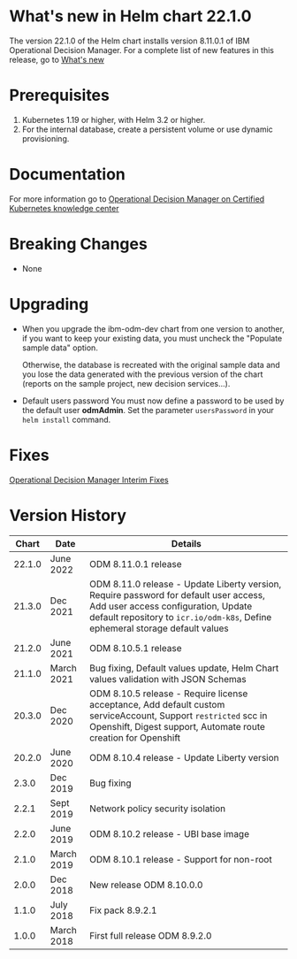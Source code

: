 # What's new in Helm chart 22.1.0
The version 22.1.0 of the Helm chart installs version 8.11.0.1 of IBM Operational Decision Manager. For a complete list of new features in this release, go to [What's new](https://www.ibm.com/docs/en/odm/8.11.0?topic=notes-whats-new)

# Prerequisites
1. Kubernetes 1.19 or higher, with Helm 3.2 or higher.
2. For the internal database, create a persistent volume or use dynamic provisioning.

# Documentation
For more information go to [Operational Decision Manager on Certified Kubernetes knowledge center](https://www.ibm.com/docs/en/odm/8.11.0?topic=operational-decision-manager-certified-kubernetes-8110)

# Breaking Changes
* None

# Upgrading
- When you upgrade the ibm-odm-dev chart from one version to another, if you want to keep your existing data, you must uncheck the "Populate sample data" option.

  Otherwise, the database is recreated with the original sample data and you lose the data generated with the previous version of the chart (reports on the sample project, new decision services...).

- Default users password
  You must now define a password to be used by the default user **odmAdmin**. Set the parameter `usersPassword` in your `helm install` command.

# Fixes
[Operational Decision Manager Interim Fixes](http://www.ibm.com/support/docview.wss?uid=swg21640630)

# Version History
| Chart | Date     | Details                           |
| ----- | -------- | --------------------------------- |
| 22.1.0 | June 2022 | ODM 8.11.0.1 release |
| 21.3.0 | Dec 2021 | ODM 8.11.0 release - Update Liberty version, Require password for default user access, Add user access configuration, Update default repository to `icr.io/odm-k8s`, Define ephemeral storage default values |
| 21.2.0 | June 2021 | ODM 8.10.5.1 release |
| 21.1.0 | March 2021 | Bug fixing, Default values update, Helm Chart values validation with JSON Schemas |
| 20.3.0 | Dec 2020 | ODM 8.10.5 release - Require license acceptance, Add default custom serviceAccount, Support `restricted` scc in Openshift, Digest support, Automate route creation for Openshift |
| 20.2.0 | June 2020 | ODM 8.10.4 release - Update Liberty version |
| 2.3.0 | Dec 2019 | Bug fixing |
| 2.2.1 | Sept 2019 | Network policy security isolation |
| 2.2.0 | June 2019 | ODM 8.10.2 release - UBI base image |
| 2.1.0 | March 2019 | ODM 8.10.1 release - Support for non-root  |
| 2.0.0 | Dec 2018 | New release ODM 8.10.0.0               |
| 1.1.0 | July 2018 | Fix pack 8.9.2.1                |
| 1.0.0 | March 2018 | First full release ODM 8.9.2.0               |
